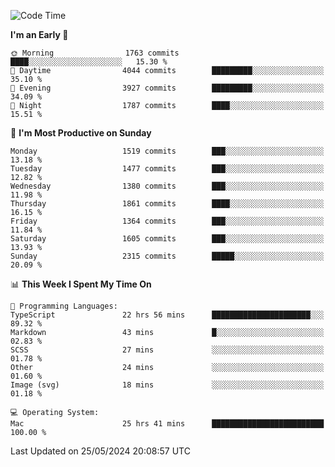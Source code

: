 <!--START_SECTION:waka-->
![Code Time](http://img.shields.io/badge/Code%20Time-3%2C999%20hrs%2034%20mins-blue)

**I'm an Early 🐤** 

```text
🌞 Morning                1763 commits        ████░░░░░░░░░░░░░░░░░░░░░   15.30 % 
🌆 Daytime                4044 commits        █████████░░░░░░░░░░░░░░░░   35.10 % 
🌃 Evening                3927 commits        █████████░░░░░░░░░░░░░░░░   34.09 % 
🌙 Night                  1787 commits        ████░░░░░░░░░░░░░░░░░░░░░   15.51 % 
```
📅 **I'm Most Productive on Sunday** 

```text
Monday                   1519 commits        ███░░░░░░░░░░░░░░░░░░░░░░   13.18 % 
Tuesday                  1477 commits        ███░░░░░░░░░░░░░░░░░░░░░░   12.82 % 
Wednesday                1380 commits        ███░░░░░░░░░░░░░░░░░░░░░░   11.98 % 
Thursday                 1861 commits        ████░░░░░░░░░░░░░░░░░░░░░   16.15 % 
Friday                   1364 commits        ███░░░░░░░░░░░░░░░░░░░░░░   11.84 % 
Saturday                 1605 commits        ███░░░░░░░░░░░░░░░░░░░░░░   13.93 % 
Sunday                   2315 commits        █████░░░░░░░░░░░░░░░░░░░░   20.09 % 
```


📊 **This Week I Spent My Time On** 

```text
💬 Programming Languages: 
TypeScript               22 hrs 56 mins      ██████████████████████░░░   89.32 % 
Markdown                 43 mins             █░░░░░░░░░░░░░░░░░░░░░░░░   02.83 % 
SCSS                     27 mins             ░░░░░░░░░░░░░░░░░░░░░░░░░   01.78 % 
Other                    24 mins             ░░░░░░░░░░░░░░░░░░░░░░░░░   01.60 % 
Image (svg)              18 mins             ░░░░░░░░░░░░░░░░░░░░░░░░░   01.18 % 

💻 Operating System: 
Mac                      25 hrs 41 mins      █████████████████████████   100.00 % 
```


 Last Updated on 25/05/2024 20:08:57 UTC
<!--END_SECTION:waka-->
